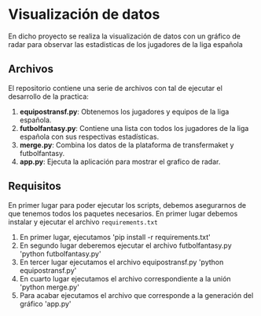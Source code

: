 # Visualización de datos

En dicho proyecto se realiza la visualización de datos con un gráfico de radar para observar las estadisticas de los jugadores de la liga española

## Archivos

El repositorio contiene una serie de archivos con tal de ejecutar el desarrollo de la practica:

1. **equipostransf.py**: Obtenemos los jugadores y equipos de la liga española.
2. **futbolfantasy.py**: Contiene una lista con todos los jugadores de la liga española con sus respectivas estadísticas.
3. **merge.py**: Combina los datos de la plataforma de transfermaket y futbolfantasy.
4. **app.py**: Ejecuta la aplicación para mostrar el grafico de radar.

## Requisitos
En primer lugar para poder ejecutar los scripts, debemos asegurarnos de que tenemos todos los paquetes necesarios. En primer lugar debemos instalar y ejecutar el archivo `requirements.txt`


1. En primer lugar, ejecutamos 'pip install -r requirements.txt' 
2. En segundo lugar deberemos ejecutar el archivo futbolfantasy.py 'python futbolfantasy.py'
3. En tercer lugar ejecutamos el archivo equipostransf.py 'python equipostransf.py' 
4. En cuarto lugar ejecutamos el archivo correspondiente a la unión 'python merge.py'
5. Para acabar ejecutamos el archivo que corresponde a la generación del gráfico 'app.py'
